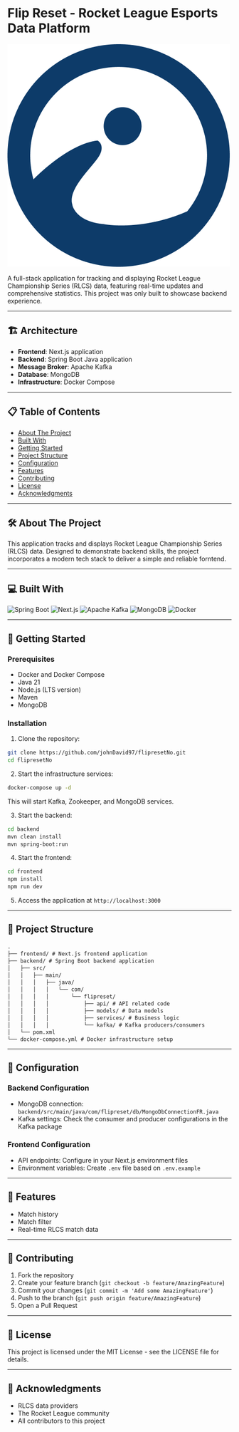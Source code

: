 # Flip Reset - Rocket League Esports Data Platform

![Flip Reset](frontend/public/logoFane.png "FlipReset")

A full-stack application for tracking and displaying Rocket League Championship Series (RLCS) data, featuring real-time updates and comprehensive statistics. This project was only built to showcase backend experience.

---

## 🏗 Architecture

- **Frontend**: Next.js application
- **Backend**: Spring Boot Java application
- **Message Broker**: Apache Kafka
- **Database**: MongoDB
- **Infrastructure**: Docker Compose

---

## 📋 Table of Contents

- [About The Project](#about-the-project)
- [Built With](#built-with)
- [Getting Started](#getting-started)
- [Project Structure](#project-structure)
- [Configuration](#configuration)
- [Features](#features)
- [Contributing](#contributing)
- [License](#license)
- [Acknowledgments](#acknowledgments)

---

## 🛠 About The Project

This application tracks and displays Rocket League Championship Series (RLCS) data. Designed to demonstrate backend skills, the project incorporates a modern tech stack to deliver a simple and reliable forntend.

---

## 💻 Built With

![Spring Boot](https://img.shields.io/badge/Spring_Boot-6DB33F?style=for-the-badge&logo=spring-boot&logoColor=white)
![Next.js](https://img.shields.io/badge/Next.js-000000?style=for-the-badge&logo=next.js&logoColor=white)
![Apache Kafka](https://img.shields.io/badge/Apache_Kafka-231F20?style=for-the-badge&logo=apache-kafka&logoColor=white)
![MongoDB](https://img.shields.io/badge/MongoDB-47A248?style=for-the-badge&logo=mongodb&logoColor=white)
![Docker](https://img.shields.io/badge/Docker-2496ED?style=for-the-badge&logo=docker&logoColor=white)

---

## 🚀 Getting Started

### Prerequisites

- Docker and Docker Compose
- Java 21
- Node.js (LTS version)
- Maven
- MongoDB

### Installation

1. Clone the repository:

```bash
git clone https://github.com/johnDavid97/flipresetNo.git
cd flipresetNo
```

2. Start the infrastructure services:

```bash
docker-compose up -d
```

This will start Kafka, Zookeeper, and MongoDB services.

3. Start the backend:

```bash
cd backend
mvn clean install
mvn spring-boot:run
```

4. Start the frontend:

```bash
cd frontend
npm install
npm run dev
```

5. Access the application at `http://localhost:3000`

---

## 📁 Project Structure

```
.
├── frontend/ # Next.js frontend application
├── backend/ # Spring Boot backend application
│   ├── src/
│   │   ├── main/
│   │   │   ├── java/
│   │   │   │   └── com/
│   │   │   │       └── flipreset/
│   │   │   │           ├── api/ # API related code
│   │   │   │           ├── models/ # Data models
│   │   │   │           ├── services/ # Business logic
│   │   │   │           └── kafka/ # Kafka producers/consumers
│   └── pom.xml
└── docker-compose.yml # Docker infrastructure setup
```

---

## 🔧 Configuration

### Backend Configuration

- MongoDB connection: `backend/src/main/java/com/flipreset/db/MongoDbConnectionFR.java`
- Kafka settings: Check the consumer and producer configurations in the Kafka package

### Frontend Configuration

- API endpoints: Configure in your Next.js environment files
- Environment variables: Create `.env` file based on `.env.example`

---

## 🌟 Features

- Match history
- Match filter
- Real-time RLCS match data

---

## 🤝 Contributing

1. Fork the repository
2. Create your feature branch (`git checkout -b feature/AmazingFeature`)
3. Commit your changes (`git commit -m 'Add some AmazingFeature'`)
4. Push to the branch (`git push origin feature/AmazingFeature`)
5. Open a Pull Request

---

## 📝 License

This project is licensed under the MIT License - see the LICENSE file for details.

---

## 🙏 Acknowledgments

- RLCS data providers
- The Rocket League community
- All contributors to this project
